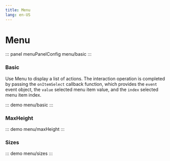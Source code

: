 ```yaml
---
title: Menu
lang: en-US
---
```


<script setup>
import {menuPanelConfig} from '../../components/panel/config'
</script>

# Menu
::: panel menuPanelConfig
menu/basic
:::

### Basic
Use Menu to display a list of actions.
The interaction operation is completed by passing the `onItemSelect` callback function, which provides the `event` event object, the `value` selected menu item value, and the `index` selected menu item index.

::: demo
menu/basic
:::


### MaxHeight
::: demo
menu/maxHeight
:::


### Sizes
::: demo
menu/sizes
:::

